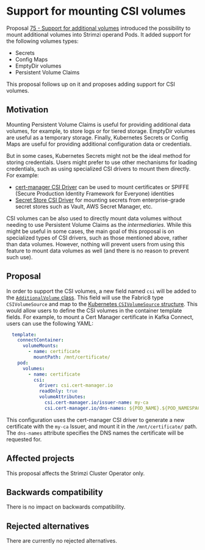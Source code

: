 # Support for mounting CSI volumes

Proposal [75 - Support for additional volumes](https://github.com/strimzi/proposals/blob/main/075-additional-volumes-support.md) introduced the possibility to mount additional volumes into Strimzi operand Pods.
It added support for the following volumes types:
* Secrets
* Config Maps
* EmptyDir volumes
* Persistent Volume Claims

This proposal follows up on it and proposes adding support for CSI volumes.

## Motivation

Mounting Persistent Volume Claims is useful for providing additional data volumes, for example, to store logs or for tiered storage.
EmptyDir volumes are useful as a temporary storage.
Finally, Kubernetes Secrets or Config Maps are useful for providing additional configuration data or credentials.

But in some cases, Kubernetes Secrets might not be the ideal method for storing credentials.
Users might prefer to use other mechanisms for loading credentials, such as using specialized CSI drivers to mount them directly.
For example:
* [cert-manager CSI Driver](https://cert-manager.io/docs/usage/csi/) can be used to mount certificates or SPIFFE (Secure Production Identity Framework for Everyone) identities
* [Secret Store CSI Driver](https://secrets-store-csi-driver.sigs.k8s.io/introduction) for mounting secrets from enterprise-grade secret stores such as Vault, AWS Secret Manager, etc.

CSI volumes can be also used to directly mount data volumes without needing to use Persistent Volume Claims as the _intermediaries_.
While this might be useful in some cases, the main goal of this proposal is on specialized types of CSI drivers, such as those mentioned above, rather than data volumes.
However, nothing will prevent users from using this feature to mount data volumes as well (and there is no reason to prevent such use).

## Proposal

In order to support the CSI volumes, a new field named `csi` will be added to the [`AdditionalVolume` class](https://github.com/strimzi/strimzi-kafka-operator/blob/87935da1fae794bab473a0470cbea214369ac985/api/src/main/java/io/strimzi/api/kafka/model/common/template/AdditionalVolume.java#L41).
This field will use the Fabric8 type `CSIVolumeSource` and map to the [Kubernetes `CSIVolumeSource` structure](https://kubernetes.io/docs/reference/generated/kubernetes-api/v1.25/#csivolumesource-v1-core).
This would allow users to define the CSI volumes in the container template fields.
For example, to mount a Cert Manager certificate in Kafka Connect, users can use the following YAML:

```yaml
  template:
    connectContainer:
      volumeMounts:
        - name: certificate
          mountPath: /mnt/certificate/
    pod:
      volumes:
        - name: certificate
          csi:
            driver: csi.cert-manager.io
            readOnly: true
            volumeAttributes:
              csi.cert-manager.io/issuer-name: my-ca
              csi.cert-manager.io/dns-names: ${POD_NAME}.${POD_NAMESPACE}.svc.cluster.local
```

This configuration uses the cert-manager CSI driver to generate a new certificate with the `my-ca` Issuer, and mount it in the `/mnt/certificate/` path. 
The `dns-names` attribute specifies the DNS names the certificate will be requested for.

## Affected projects

This proposal affects the Strimzi Cluster Operator only.

## Backwards compatibility

There is no impact on backwards compatibility.

## Rejected alternatives

There are currently no rejected alternatives.

